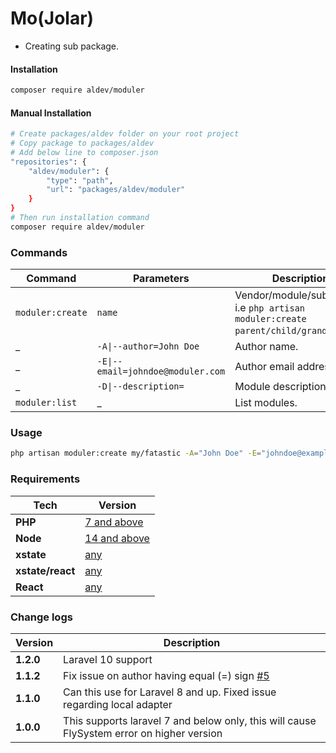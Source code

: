 # Mo(Jolar)

- Creating sub package.


#### Installation

```bash
composer require aldev/moduler
```

#### Manual Installation

```bash
# Create packages/aldev folder on your root project
# Copy package to packages/aldev
# Add below line to composer.json
"repositories": {
    "aldev/moduler": {
        "type": "path",
        "url": "packages/aldev/moduler"
    }
}
# Then run installation command
composer require aldev/moduler
```


### Commands

**Command** | **Parameters** | **Description**
------------|----------------|----------------
`moduler:create` | `name` | Vendor/module/submodule. i.e `php artisan moduler:create parent/child/grandchild`.
_ | `-A\|--author=John Doe` | Author name.
_ | `-E\|--email=johndoe@moduler.com` | Author email address.
_ | `-D\|--description=` | Module description/
`moduler:list` | _ | List modules.


### Usage

```bash
php artisan moduler:create my/fatastic -A="John Doe" -E="johndoe@example.com" -D="My Fantastic module"
```


### Requirements

**Tech** | **Version**
---------|------------
**PHP** | [7 and above](https://www.php.net/)
**Node** | [14 and above](https://nodejs.org/en/)
**xstate** | [any](https://xstate.js.org/docs/)
**xstate/react** | [any](https://xstate.js.org/docs/packages/xstate-react/#quick-start)
**React** | [any](https://reactjs.org/)


### Change logs

**Version** | **Description**
------------|----------------
**1.2.0** | Laravel 10 support
**1.1.2** | Fix issue on author having equal (=) sign [#5](https://github.com/Als-Laravel-Packages/moduler/issues/5)
**1.1.0** | Can this use for Laravel 8 and up. Fixed issue regarding local adapter
**1.0.0** | This supports laravel 7 and below only, this will cause FlySystem error on higher version
